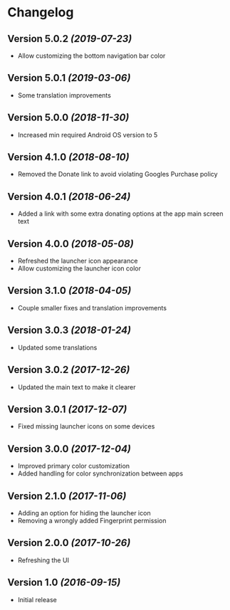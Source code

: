Changelog
==========

Version 5.0.2 *(2019-07-23)*
----------------------------

 * Allow customizing the bottom navigation bar color

Version 5.0.1 *(2019-03-06)*
----------------------------

 * Some translation improvements

Version 5.0.0 *(2018-11-30)*
----------------------------

 * Increased min required Android OS version to 5

Version 4.1.0 *(2018-08-10)*
----------------------------

 * Removed the Donate link to avoid violating Googles Purchase policy

Version 4.0.1 *(2018-06-24)*
----------------------------

 * Added a link with some extra donating options at the app main screen text

Version 4.0.0 *(2018-05-08)*
----------------------------

 * Refreshed the launcher icon appearance
 * Allow customizing the launcher icon color

Version 3.1.0 *(2018-04-05)*
----------------------------

 * Couple smaller fixes and translation improvements

Version 3.0.3 *(2018-01-24)*
----------------------------

 * Updated some translations

Version 3.0.2 *(2017-12-26)*
----------------------------

 * Updated the main text to make it clearer

Version 3.0.1 *(2017-12-07)*
----------------------------

 * Fixed missing launcher icons on some devices

Version 3.0.0 *(2017-12-04)*
----------------------------

 * Improved primary color customization
 * Added handling for color synchronization between apps

Version 2.1.0 *(2017-11-06)*
----------------------------

 * Adding an option for hiding the launcher icon
 * Removing a wrongly added Fingerprint permission

Version 2.0.0 *(2017-10-26)*
----------------------------

 * Refreshing the UI

Version 1.0 *(2016-09-15)*
----------------------------

 * Initial release
